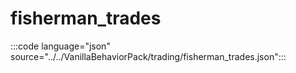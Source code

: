 # fisherman_trades

:::code language="json" source="../../VanillaBehaviorPack/trading/fisherman_trades.json":::